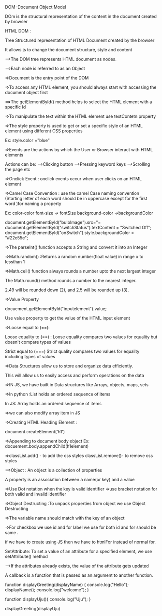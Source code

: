 DOM :Document Object Model

DOm is the structural representation of the content in the document created by browser

HTML DOM :

Tree Structured representation of HTML Document created by the browser

It allows js to change the document structure, style and content

-->The DOM tree represents HTML document as nodes.

==>Each node is referred to as an Object

=>Document is the entry point of the DOM

=>To access any HTML element, you should always start with accessing the document object first

==>The getElementById() method helps to select the HTML element with a specific Id


=>To manipulate the text within the HTML element use textContetn property

=>The style property is used to get or set a specific style of an HTML element using different CSS properties

Ex: style.color ="blue"


=>Events are the actions by which the User or Browser interact with HTML elements 

Actions can be:
-->Clicking button
-->Pressing keyword keys
-->Scrolling the page etc

=>Onclick Event : onclick events occur when user clicks on an HTML element

=>Camel Case Convention :
use the camel Case naming convention (Starting letter of each word should be in uppercase except for the first word )for naming a property 

Ex: color-color
font-size -> fontSize
background-color ->backgroundColor



document.getElementById("bulbImage").src="=
 document.getElementById("switchStatus").textContent = "Switched Off";
  document.getElementById("onSwitch").style.backgroundColor = "#22c55e";


=>The parseInt() function accepts a String and convert it into an Integer

=>Math.random() :Returns a random number(float value) in range o to lessthan 1

=>Math.ceil() function always rounds a number upto the next largest integer


The Math.round() method rounds a number to the nearest integer.

2.49 will be rounded down (2), and 2.5 will be rounded up (3).


=>Value Property 

docuement.getElementById("inputelement").value;

Use value property to get the value of the HTML input element


=>Loose equal to (==):

Loose equality to (==) : Loose equality compares two values for equality but doesn't compare types of values

Strict equal to (===)
Strict quality compares two values for equality including types of values


=>Data Structures allow us to store and organize data efficiently.

This will allow us to easily access and perform operations on the data


=>IN JS, we have built in Data structures like Arrays, objects, maps, sets

=>In python :List holds an ordered sequence of items

In JS: Array holds an ordered sequence of items

=>we can also modify array item in JS

=>Creating HTML Heading Element :

document.createElement('h1')

=>Appending to document body object 
Ex: docuement.body.appendChild(h1element)

=>classList.add() - to add the css styles 
classList.remove()- to remove css styles

==>Object : An object is a collection of properties

A property is an association between a name(or key) and a value


=>Use Dot notation when the key is valid identifier
=>use bracket notation for both valid and invalid identifier

=>Object Destructing :To unpack properties from object we use Object Destructing

=>The variable name should match with the key of an object



=>For checkbox we use  id and for label we use for both id and for should be same .

if we have to create using JS then we have to htmlFor instead of normal for.


SetAttribute:
To set a value of an attribute for a specified element, we use setAttribute() method

-->If the attributes already exists, the value of the attribute gets updated



A callback is a function that is passed as an argument to another function.

function displayGreeting(displayName)
{
    console.log("Hello");
    displayName();
    console.log("welcome");
}

function displayUju(){
    console.log("Uju");
}

displayGreeting(displayUju)